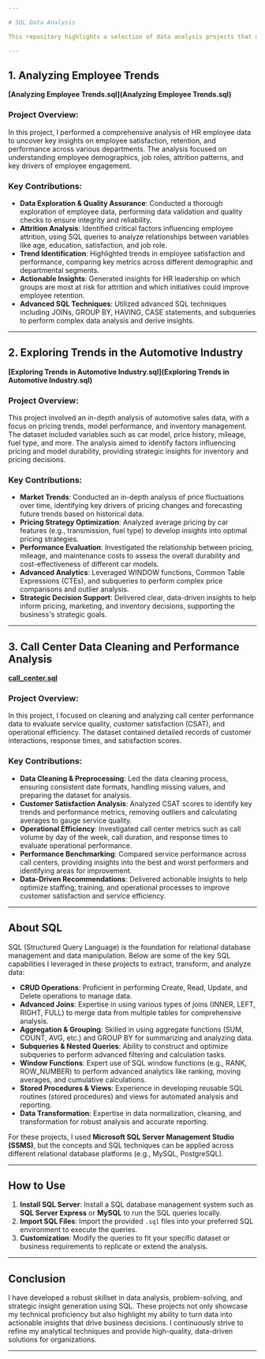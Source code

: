 ```yaml
---

# SQL Data Analysis

This repository highlights a selection of data analysis projects that demonstrate my expertise in SQL and data-driven decision-making. With a strong foundation in analyzing complex datasets, I have successfully contributed to extracting actionable insights, guiding business strategy, and optimizing operational processes. Each project showcases my proficiency in SQL and advanced analytical techniques, emphasizing my ability to drive business impact through data.

---
```


## **1. Analyzing Employee Trends**

**[Analyzing Employee Trends.sql](Analyzing Employee Trends.sql)**

### Project Overview:
In this project, I performed a comprehensive analysis of HR employee data to uncover key insights on employee satisfaction, retention, and performance across various departments. The analysis focused on understanding employee demographics, job roles, attrition patterns, and key drivers of employee engagement.

### Key Contributions:
- **Data Exploration & Quality Assurance**: Conducted a thorough exploration of employee data, performing data validation and quality checks to ensure integrity and reliability.
- **Attrition Analysis**: Identified critical factors influencing employee attrition, using SQL queries to analyze relationships between variables like age, education, satisfaction, and job role.
- **Trend Identification**: Highlighted trends in employee satisfaction and performance, comparing key metrics across different demographic and departmental segments.
- **Actionable Insights**: Generated insights for HR leadership on which groups are most at risk for attrition and which initiatives could improve employee retention.
- **Advanced SQL Techniques**: Utilized advanced SQL techniques including JOINs, GROUP BY, HAVING, CASE statements, and subqueries to perform complex data analysis and derive insights.

---

## **2. Exploring Trends in the Automotive Industry**

**[Exploring Trends in Automotive Industry.sql](Exploring Trends in Automotive Industry.sql)**

### Project Overview:
This project involved an in-depth analysis of automotive sales data, with a focus on pricing trends, model performance, and inventory management. The dataset included variables such as car model, price history, mileage, fuel type, and more. The analysis aimed to identify factors influencing pricing and model durability, providing strategic insights for inventory and pricing decisions.

### Key Contributions:
- **Market Trends**: Conducted an in-depth analysis of price fluctuations over time, identifying key drivers of pricing changes and forecasting future trends based on historical data.
- **Pricing Strategy Optimization**: Analyzed average pricing by car features (e.g., transmission, fuel type) to develop insights into optimal pricing strategies.
- **Performance Evaluation**: Investigated the relationship between pricing, mileage, and maintenance costs to assess the overall durability and cost-effectiveness of different car models.
- **Advanced Analytics**: Leveraged WINDOW functions, Common Table Expressions (CTEs), and subqueries to perform complex price comparisons and outlier analysis.
- **Strategic Decision Support**: Delivered clear, data-driven insights to help inform pricing, marketing, and inventory decisions, supporting the business's strategic goals.

---

## **3. Call Center Data Cleaning and Performance Analysis**

**[call_center.sql](call_center.sql)**

### Project Overview:
In this project, I focused on cleaning and analyzing call center performance data to evaluate service quality, customer satisfaction (CSAT), and operational efficiency. The dataset contained detailed records of customer interactions, response times, and satisfaction scores.

### Key Contributions:
- **Data Cleaning & Preprocessing**: Led the data cleaning process, ensuring consistent date formats, handling missing values, and preparing the dataset for analysis.
- **Customer Satisfaction Analysis**: Analyzed CSAT scores to identify key trends and performance metrics, removing outliers and calculating averages to gauge service quality.
- **Operational Efficiency**: Investigated call center metrics such as call volume by day of the week, call duration, and response times to evaluate operational performance.
- **Performance Benchmarking**: Compared service performance across call centers, providing insights into the best and worst performers and identifying areas for improvement.
- **Data-Driven Recommendations**: Delivered actionable insights to help optimize staffing, training, and operational processes to improve customer satisfaction and service efficiency.

---

## **About SQL**

SQL (Structured Query Language) is the foundation for relational database management and data manipulation. Below are some of the key SQL capabilities I leveraged in these projects to extract, transform, and analyze data:

- **CRUD Operations**: Proficient in performing Create, Read, Update, and Delete operations to manage data.
- **Advanced Joins**: Expertise in using various types of joins (INNER, LEFT, RIGHT, FULL) to merge data from multiple tables for comprehensive analysis.
- **Aggregation & Grouping**: Skilled in using aggregate functions (SUM, COUNT, AVG, etc.) and GROUP BY for summarizing and analyzing data.
- **Subqueries & Nested Queries**: Ability to construct and optimize subqueries to perform advanced filtering and calculation tasks.
- **Window Functions**: Expert use of SQL window functions (e.g., RANK, ROW_NUMBER) to perform advanced analytics like ranking, moving averages, and cumulative calculations.
- **Stored Procedures & Views**: Experience in developing reusable SQL routines (stored procedures) and views for automated analysis and reporting.
- **Data Transformation**: Expertise in data normalization, cleaning, and transformation for robust analysis and accurate reporting.

For these projects, I used **Microsoft SQL Server Management Studio (SSMS)**, but the concepts and SQL techniques can be applied across different relational database platforms (e.g., MySQL, PostgreSQL).

---

## **How to Use**

1. **Install SQL Server**: Install a SQL database management system such as **SQL Server Express** or **MySQL** to run the SQL queries locally.
2. **Import SQL Files**: Import the provided `.sql` files into your preferred SQL environment to execute the queries.
3. **Customization**: Modify the queries to fit your specific dataset or business requirements to replicate or extend the analysis.

---

## **Conclusion**

I have developed a robust skillset in data analysis, problem-solving, and strategic insight generation using SQL. These projects not only showcase my technical proficiency but also highlight my ability to turn data into actionable insights that drive business decisions. I continuously strive to refine my analytical techniques and provide high-quality, data-driven solutions for organizations.

---
